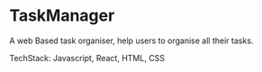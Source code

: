 # TaskManager
A web Based task organiser, help users to organise all their tasks.

TechStack: Javascript, React, HTML, CSS